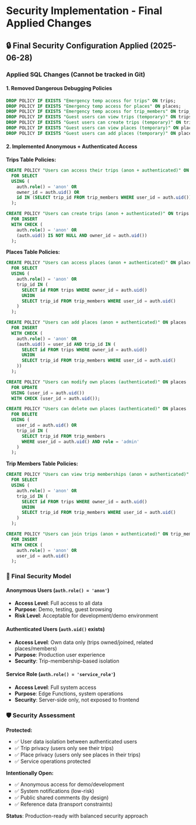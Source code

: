 # Security Implementation - Final Applied Changes

## 🔒 Final Security Configuration Applied (2025-06-28)

### Applied SQL Changes (Cannot be tracked in Git)

#### 1. Removed Dangerous Debugging Policies
```sql
DROP POLICY IF EXISTS "Emergency temp access for trips" ON trips;
DROP POLICY IF EXISTS "Emergency temp access for places" ON places;  
DROP POLICY IF EXISTS "Emergency temp access for trip_members" ON trip_members;
DROP POLICY IF EXISTS "Guest users can view trips (temporary)" ON trips;
DROP POLICY IF EXISTS "Guest users can create trips (temporary)" ON trips;
DROP POLICY IF EXISTS "Guest users can view places (temporary)" ON places;
DROP POLICY IF EXISTS "Guest users can add places (temporary)" ON places;
```

#### 2. Implemented Anonymous + Authenticated Access

**Trips Table Policies:**
```sql
CREATE POLICY "Users can access their trips (anon + authenticated)" ON trips 
  FOR SELECT 
  USING (
    auth.role() = 'anon' OR
    owner_id = auth.uid() OR
    id IN (SELECT trip_id FROM trip_members WHERE user_id = auth.uid())
  );

CREATE POLICY "Users can create trips (anon + authenticated)" ON trips 
  FOR INSERT 
  WITH CHECK (
    auth.role() = 'anon' OR
    (auth.uid() IS NOT NULL AND owner_id = auth.uid())
  );
```

**Places Table Policies:**
```sql
CREATE POLICY "Users can access places (anon + authenticated)" ON places 
  FOR SELECT 
  USING (
    auth.role() = 'anon' OR
    trip_id IN (
      SELECT id FROM trips WHERE owner_id = auth.uid()
      UNION
      SELECT trip_id FROM trip_members WHERE user_id = auth.uid()
    )
  );

CREATE POLICY "Users can add places (anon + authenticated)" ON places 
  FOR INSERT 
  WITH CHECK (
    auth.role() = 'anon' OR
    (auth.uid() = user_id AND trip_id IN (
      SELECT id FROM trips WHERE owner_id = auth.uid()
      UNION
      SELECT trip_id FROM trip_members WHERE user_id = auth.uid()
    ))
  );

CREATE POLICY "Users can modify own places (authenticated)" ON places 
  FOR UPDATE 
  USING (user_id = auth.uid())
  WITH CHECK (user_id = auth.uid());

CREATE POLICY "Users can delete own places (authenticated)" ON places 
  FOR DELETE 
  USING (
    user_id = auth.uid() OR
    trip_id IN (
      SELECT trip_id FROM trip_members 
      WHERE user_id = auth.uid() AND role = 'admin'
    )
  );
```

**Trip Members Table Policies:**
```sql
CREATE POLICY "Users can view trip memberships (anon + authenticated)" ON trip_members 
  FOR SELECT 
  USING (
    auth.role() = 'anon' OR
    trip_id IN (
      SELECT id FROM trips WHERE owner_id = auth.uid()
      UNION
      SELECT trip_id FROM trip_members WHERE user_id = auth.uid()
    )
  );

CREATE POLICY "Users can join trips (anon + authenticated)" ON trip_members 
  FOR INSERT 
  WITH CHECK (
    auth.role() = 'anon' OR
    user_id = auth.uid()
  );
```

### 🎯 Final Security Model

#### Anonymous Users (`auth.role() = 'anon'`)
- **Access Level**: Full access to all data
- **Purpose**: Demo, testing, guest browsing
- **Risk Level**: Acceptable for development/demo environment

#### Authenticated Users (`auth.uid()` exists)
- **Access Level**: Own data only (trips owned/joined, related places/members)
- **Purpose**: Production user experience  
- **Security**: Trip-membership-based isolation

#### Service Role (`auth.role() = 'service_role'`)
- **Access Level**: Full system access
- **Purpose**: Edge Functions, system operations
- **Security**: Server-side only, not exposed to frontend

### 🛡️ Security Assessment

**Protected:**
- ✅ User data isolation between authenticated users
- ✅ Trip privacy (users only see their trips)
- ✅ Place privacy (users only see places in their trips)
- ✅ Service operations protected

**Intentionally Open:**
- ✅ Anonymous access for demo/development
- ✅ System notifications (low-risk)
- ✅ Public shared comments (by design)
- ✅ Reference data (transport constraints)

**Status**: Production-ready with balanced security approach